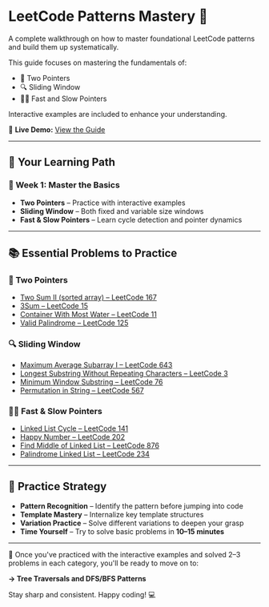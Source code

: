 # LeetCode Patterns Mastery 🚀

A complete walkthrough on how to master foundational LeetCode patterns and build them up systematically.

This guide focuses on mastering the fundamentals of:

- 🧭 Two Pointers  
- 🔍 Sliding Window  
- 🐢🐇 Fast and Slow Pointers  

Interactive examples are included to enhance your understanding.

🔗 **Live Demo:** [View the Guide](https://toluwee.github.io/Leetcode-Patterns-Mastery/)

---

## 🎯 Your Learning Path

### 📅 Week 1: Master the Basics

- **Two Pointers** – Practice with interactive examples  
- **Sliding Window** – Both fixed and variable size windows  
- **Fast & Slow Pointers** – Learn cycle detection and pointer dynamics

---

## 📚 Essential Problems to Practice

### 🧭 Two Pointers
- [Two Sum II (sorted array) – LeetCode 167](https://leetcode.com/problems/two-sum-ii-input-array-is-sorted/)
- [3Sum – LeetCode 15](https://leetcode.com/problems/3sum/)
- [Container With Most Water – LeetCode 11](https://leetcode.com/problems/container-with-most-water/)
- [Valid Palindrome – LeetCode 125](https://leetcode.com/problems/valid-palindrome/)

### 🔍 Sliding Window
- [Maximum Average Subarray I – LeetCode 643](https://leetcode.com/problems/maximum-average-subarray-i/)
- [Longest Substring Without Repeating Characters – LeetCode 3](https://leetcode.com/problems/longest-substring-without-repeating-characters/)
- [Minimum Window Substring – LeetCode 76](https://leetcode.com/problems/minimum-window-substring/)
- [Permutation in String – LeetCode 567](https://leetcode.com/problems/permutation-in-string/)

### 🐢🐇 Fast & Slow Pointers
- [Linked List Cycle – LeetCode 141](https://leetcode.com/problems/linked-list-cycle/)
- [Happy Number – LeetCode 202](https://leetcode.com/problems/happy-number/)
- [Find Middle of Linked List – LeetCode 876](https://leetcode.com/problems/middle-of-the-linked-list/)
- [Palindrome Linked List – LeetCode 234](https://leetcode.com/problems/palindrome-linked-list/)

---

## 🔧 Practice Strategy

- **Pattern Recognition** – Identify the pattern before jumping into code  
- **Template Mastery** – Internalize key template structures  
- **Variation Practice** – Solve different variations to deepen your grasp  
- **Time Yourself** – Try to solve basic problems in **10–15 minutes**

---

🧪 Once you've practiced with the interactive examples and solved 2–3 problems in each category, you'll be ready to move on to:

**→ Tree Traversals and DFS/BFS Patterns**

Stay sharp and consistent. Happy coding! 💻
